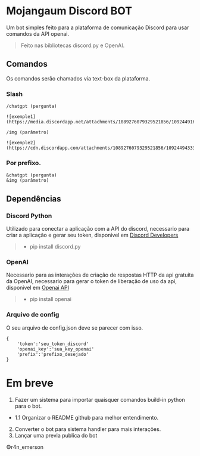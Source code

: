 # Mojangaum Discord BOT

Um bot simples feito para a plataforma de comunicação Discord para usar comandos da API openai.
>Feito nas bibliotecas discord.py e OpenAI.

## Comandos
Os comandos serão chamados via text-box da plataforma.

### Slash
```
/chatgpt (pergunta)

![exemple1](https://media.discordapp.net/attachments/1089276079329521856/1092449167772749864/image.png)

/img (parâmetro)

![exemple2](https://cdn.discordapp.com/attachments/1089276079329521856/1092449433393844436/image.png)
```

### Por prefixo.
```
&chatgpt (pergunta)
&img (parâmetro)
```
## Dependências
### Discord Python
Utilizado para conectar a aplicação com a API do discord, necessario para criar a aplicação e gerar seu token, disponivel em [Discord Developers](https://discord.com/developers)

> - pip install discord.py

### OpenAI
Necessario para as interações de criação de respostas HTTP da api gratuita da OpenAI, necessario para gerar o token de liberação de uso da api, disponivel em [Openai API](https://openai.com/blog/openai-api)

> - pip install openai

### Arquivo de config
O seu arquivo de config.json deve se parecer com isso.

```
{
    'token':'seu_token_discord'
    'openai_key':'sua_key_openai'
    'prefix':'prefixo_desejado'
}
```

# Em breve
1. Fazer um sistema para importar quaisquer comandos build-in python para o bot.
  - 1.1 Organizar o README github para melhor entendimento.
2. Converter o bot para sistema handler para mais interações.
3. Lançar uma previa publica do bot

©r4n_emerson
